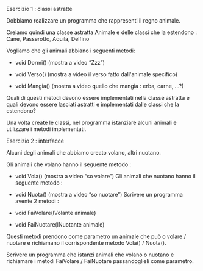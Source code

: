 Esercizio 1 : classi astratte

Dobbiamo realizzare un programma che rappresenti il regno animale.

Creiamo quindi una classe astratta Animale e delle classi che la estendono : Cane, Passerotto, Aquila, Delfino

Vogliamo che gli animali abbiano i seguenti metodi:

+ void Dormi() (mostra a video “Zzz”)

+ void Verso() (mostra a video il verso fatto dall'animale specifico)

+ void Mangia() (mostra a video quello che mangia : erba, carne, ...?)

Quali di questi metodi devono essere implementati nella classe astratta e quali devono essere lasciati astratti e implementati dalle classi che la estendono?

Una volta create le classi, nel programma istanziare alcuni animali e utilizzare i metodi implementati.

Esercizio 2 : interfacce

Alcuni degli animali che abbiamo creato volano, altri nuotano.

Gli animali che volano hanno il seguente metodo :

+ void Vola() (mostra a video “so volare”)
Gli animali che nuotano hanno il seguente metodo :

+ void Nuota() (mostra a video “so nuotare”)
Scrivere un programma avente 2 metodi :

+ void FaiVolare(IVolante animale)

+ void FaiNuotare(INuotante animale)

Questi metodi prendono come parametro un animale che può o volare / nuotare e richiamano il corrispondente metodo Vola() / Nuota().

Scrivere un programma che istanzi animali che volano o nuotano e richiamare i metodi FaiVolare / FaiNuotare passandoglieli come parametro.
